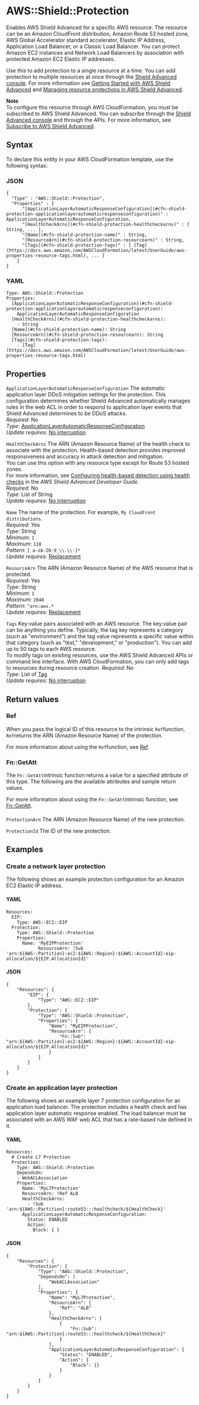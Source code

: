 # AWS::Shield::Protection<a name="aws-resource-shield-protection"></a>

Enables AWS Shield Advanced for a specific AWS resource\. The resource can be an Amazon CloudFront distribution, Amazon Route 53 hosted zone, AWS Global Accelerator standard accelerator, Elastic IP Address, Application Load Balancer, or a Classic Load Balancer\. You can protect Amazon EC2 instances and Network Load Balancers by association with protected Amazon EC2 Elastic IP addresses\.

Use this to add protection to a single resource at a time\. You can add protection to multiple resources at once through the [Shield Advanced console](https://console.aws.amazon.com/wafv2/shieldv2#/)\. For more information see [Getting Started with AWS Shield Advanced](https://docs.aws.amazon.com/waf/latest/developerguide/getting-started-ddos.html) and [Managing resource protections in AWS Shield Advanced](https://docs.aws.amazon.com/waf/latest/developerguide/ddos-manage-protected-resources.html)\.

**Note**  
To configure this resource through AWS CloudFormation, you must be subscribed to AWS Shield Advanced\. You can subscribe through the [Shield Advanced console](https://console.aws.amazon.com/wafv2/shieldv2#/) and through the APIs\. For more information, see [Subscribe to AWS Shield Advanced](https://docs.aws.amazon.com/waf/latest/developerguide/enable-ddos-prem.html)\. 

## Syntax<a name="aws-resource-shield-protection-syntax"></a>

To declare this entity in your AWS CloudFormation template, use the following syntax:

### JSON<a name="aws-resource-shield-protection-syntax.json"></a>

```
{
  "Type" : "AWS::Shield::Protection",
  "Properties" : {
      "[ApplicationLayerAutomaticResponseConfiguration](#cfn-shield-protection-applicationlayerautomaticresponseconfiguration)" : ApplicationLayerAutomaticResponseConfiguration,
      "[HealthCheckArns](#cfn-shield-protection-healthcheckarns)" : [ String, ... ],
      "[Name](#cfn-shield-protection-name)" : String,
      "[ResourceArn](#cfn-shield-protection-resourcearn)" : String,
      "[Tags](#cfn-shield-protection-tags)" : [ [Tag](https://docs.aws.amazon.com/AWSCloudFormation/latest/UserGuide/aws-properties-resource-tags.html), ... ]
    }
}
```

### YAML<a name="aws-resource-shield-protection-syntax.yaml"></a>

```
Type: AWS::Shield::Protection
Properties: 
  [ApplicationLayerAutomaticResponseConfiguration](#cfn-shield-protection-applicationlayerautomaticresponseconfiguration): 
    ApplicationLayerAutomaticResponseConfiguration
  [HealthCheckArns](#cfn-shield-protection-healthcheckarns): 
    - String
  [Name](#cfn-shield-protection-name): String
  [ResourceArn](#cfn-shield-protection-resourcearn): String
  [Tags](#cfn-shield-protection-tags): 
    - [Tag](https://docs.aws.amazon.com/AWSCloudFormation/latest/UserGuide/aws-properties-resource-tags.html)
```

## Properties<a name="aws-resource-shield-protection-properties"></a>

`ApplicationLayerAutomaticResponseConfiguration`  <a name="cfn-shield-protection-applicationlayerautomaticresponseconfiguration"></a>
The automatic application layer DDoS mitigation settings for the protection\. This configuration determines whether Shield Advanced automatically manages rules in the web ACL in order to respond to application layer events that Shield Advanced determines to be DDoS attacks\.   
*Required*: No  
*Type*: [ApplicationLayerAutomaticResponseConfiguration](aws-properties-shield-protection-applicationlayerautomaticresponseconfiguration.md)  
*Update requires*: [No interruption](https://docs.aws.amazon.com/AWSCloudFormation/latest/UserGuide/using-cfn-updating-stacks-update-behaviors.html#update-no-interrupt)

`HealthCheckArns`  <a name="cfn-shield-protection-healthcheckarns"></a>
The ARN \(Amazon Resource Name\) of the health check to associate with the protection\. Health\-based detection provides improved responsiveness and accuracy in attack detection and mitigation\.   
You can use this option with any resource type except for Route 53 hosted zones\.  
For more information, see [Configuring health\-based detection using health checks](https://docs.aws.amazon.com/waf/latest/developerguide/ddos-advanced-health-checks.html) in the *AWS Shield Advanced Developer Guide*\.  
*Required*: No  
*Type*: List of String  
*Update requires*: [No interruption](https://docs.aws.amazon.com/AWSCloudFormation/latest/UserGuide/using-cfn-updating-stacks-update-behaviors.html#update-no-interrupt)

`Name`  <a name="cfn-shield-protection-name"></a>
The name of the protection\. For example, `My CloudFront distributions`\.  
*Required*: Yes  
*Type*: String  
*Minimum*: `1`  
*Maximum*: `128`  
*Pattern*: `[ a-zA-Z0-9_\\.\\-]*`  
*Update requires*: [Replacement](https://docs.aws.amazon.com/AWSCloudFormation/latest/UserGuide/using-cfn-updating-stacks-update-behaviors.html#update-replacement)

`ResourceArn`  <a name="cfn-shield-protection-resourcearn"></a>
The ARN \(Amazon Resource Name\) of the AWS resource that is protected\.  
*Required*: Yes  
*Type*: String  
*Minimum*: `1`  
*Maximum*: `2048`  
*Pattern*: `^arn:aws.*`  
*Update requires*: [Replacement](https://docs.aws.amazon.com/AWSCloudFormation/latest/UserGuide/using-cfn-updating-stacks-update-behaviors.html#update-replacement)

`Tags`  <a name="cfn-shield-protection-tags"></a>
Key:value pairs associated with an AWS resource\. The key:value pair can be anything you define\. Typically, the tag key represents a category \(such as "environment"\) and the tag value represents a specific value within that category \(such as "test," "development," or "production"\)\. You can add up to 50 tags to each AWS resource\.  
To modify tags on existing resources, use the AWS Shield Advanced APIs or command line interface\. With AWS CloudFormation, you can only add tags to resources during resource creation\. 
*Required*: No  
*Type*: List of [Tag](https://docs.aws.amazon.com/AWSCloudFormation/latest/UserGuide/aws-properties-resource-tags.html)  
*Update requires*: [No interruption](https://docs.aws.amazon.com/AWSCloudFormation/latest/UserGuide/using-cfn-updating-stacks-update-behaviors.html#update-no-interrupt)

## Return values<a name="aws-resource-shield-protection-return-values"></a>

### Ref<a name="aws-resource-shield-protection-return-values-ref"></a>

When you pass the logical ID of this resource to the intrinsic `Ref`function, `Ref`returns the ARN \(Amazon Resource Name\) of the protection\. 

For more information about using the `Ref`function, see [Ref](https://docs.aws.amazon.com/AWSCloudFormation/latest/UserGuide/intrinsic-function-reference-ref.html)\.

### Fn::GetAtt<a name="aws-resource-shield-protection-return-values-fn--getatt"></a>

The `Fn::GetAtt`intrinsic function returns a value for a specified attribute of this type\. The following are the available attributes and sample return values\.

For more information about using the `Fn::GetAtt`intrinsic function, see [Fn::GetAtt](https://docs.aws.amazon.com/AWSCloudFormation/latest/UserGuide/intrinsic-function-reference-getatt.html)\.

#### <a name="aws-resource-shield-protection-return-values-fn--getatt-fn--getatt"></a>

`ProtectionArn`  <a name="ProtectionArn-fn::getatt"></a>
The ARN \(Amazon Resource Name\) of the new protection\. 

`ProtectionId`  <a name="ProtectionId-fn::getatt"></a>
The ID of the new protection\. 

## Examples<a name="aws-resource-shield-protection--examples"></a>



### Create a network layer protection<a name="aws-resource-shield-protection--examples--Create_a_network_layer_protection"></a>

The following shows an example protection configuration for an Amazon EC2 Elastic IP address\. 

#### YAML<a name="aws-resource-shield-protection--examples--Create_a_network_layer_protection--yaml"></a>

```
Resources:
  EIP:
    Type: AWS::EC2::EIP
  Protection:
    Type: AWS::Shield::Protection
    Properties:
      Name: 'MyEIPProtection'
            ResourceArn: !Sub 'arn:${AWS::Partition}:ec2:${AWS::Region}:${AWS::AccountId}:eip-allocation/${EIP.AllocationId}'
```

#### JSON<a name="aws-resource-shield-protection--examples--Create_a_network_layer_protection--json"></a>

```
{
    "Resources": {
        "EIP": {
            "Type": "AWS::EC2::EIP"
        },
        "Protection": {
            "Type": "AWS::Shield::Protection",
            "Properties": {
                "Name": "MyEIPProtection",
                "ResourceArn": {
                    "Fn::Sub": "arn:${AWS::Partition}:ec2:${AWS::Region}:${AWS::AccountId}:eip-allocation/${EIP.AllocationId}"
                }
            }
        }
    }
}
```

### Create an application layer protection<a name="aws-resource-shield-protection--examples--Create_an_application_layer_protection"></a>

The following shows an example layer 7 protection configuration for an application load balancer\. The protection includes a health check and has application layer automatic response enabled\. The load balancer must be associated with an AWS WAF web ACL that has a rate\-based rule defined in it\. 

#### YAML<a name="aws-resource-shield-protection--examples--Create_an_application_layer_protection--yaml"></a>

```
Resources:
  # Create L7 Protection
  Protection:
    Type: AWS::Shield::Protection
    DependsOn:
    - WebACLAssociation
    Properties:
      Name: 'MyL7Protection'
      ResourceArn: !Ref ALB
      HealthCheckArns:
        - !Sub 'arn:${AWS::Partition}:route53:::healthcheck/${HealthCheck}'
      ApplicationLayerAutomaticResponseConfiguration:
        Status: ENABLED
        Action:
          Block: { }
```

#### JSON<a name="aws-resource-shield-protection--examples--Create_an_application_layer_protection--json"></a>

```
{
    "Resources": {
        "Protection": {
            "Type": "AWS::Shield::Protection",
            "DependsOn": [
                "WebACLAssociation"
            ],
            "Properties": {
                "Name": "MyL7Protection",
                "ResourceArn": {
                    "Ref": "ALB"
                },
                "HealthCheckArns": [
                    {
                        "Fn::Sub": "arn:${AWS::Partition}:route53:::healthcheck/${HealthCheck}"
                    }
                ],
                "ApplicationLayerAutomaticResponseConfiguration": {
                    "Status": "ENABLED",
                    "Action": {
                        "Block": {}
                    }
                }
            }
        }
    }
}
```